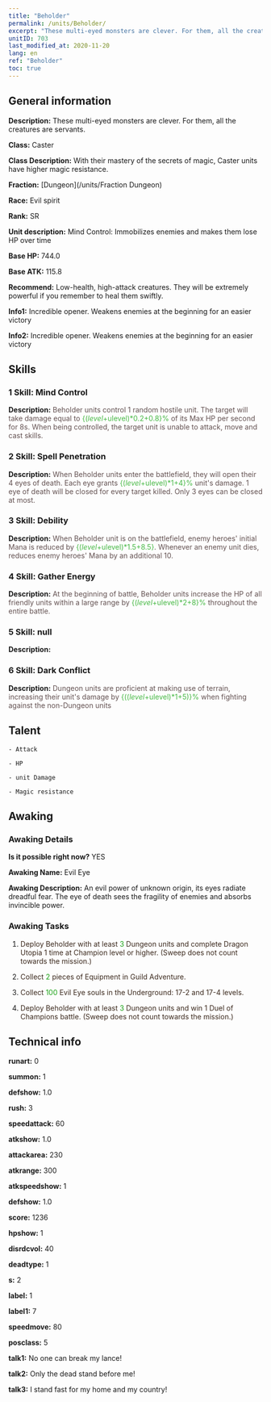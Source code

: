 ```yaml
---
title: "Beholder"
permalink: /units/Beholder/
excerpt: "These multi-eyed monsters are clever. For them, all the creatures are servants."
unitID: 703
last_modified_at: 2020-11-20
lang: en
ref: "Beholder"
toc: true
---
```

## General information
 **Description:** These multi-eyed monsters are clever. For them, all the creatures are servants.

 **Class:** Caster

 **Class Description:** With their mastery of the secrets of magic, Caster units have higher magic resistance.

 **Fraction:** [Dungeon](/units/Fraction Dungeon)

 **Race:** Evil spirit

 **Rank:** SR

 **Unit description:** Mind Control: Immobilizes enemies and makes them lose HP over time

 **Base HP:** 744.0

 **Base ATK:** 115.8

 **Recommend:** Low-health, high-attack creatures. They will be extremely powerful if you remember to heal them swiftly.

 **Info1:** Incredible opener. Weakens enemies at the beginning for an easier victory

 **Info2:** Incredible opener. Weakens enemies at the beginning for an easier victory

## Skills
### 1 Skill: Mind Control
 **Description:** <span style="color: #645252">Beholder units control 1 random hostile unit. The target will take damage equal to <span style="color: black"><span style="color: #48b946">{($level+$ulevel)*0.2+0.8}%<span style="color: black"><span style="color: #645252"> of its Max HP per second for 8s. When being controlled, the target unit is unable to attack, move and cast skills.<span style="color: black">

### 2 Skill: Spell Penetration
 **Description:** <span style="color: #645252">When Beholder units enter the battlefield, they will open their 4 eyes of death. Each eye grants <span style="color: black"><span style="color: #48b946">{($level+$ulevel)*1+4}%<span style="color: black"><span style="color: #645252"> unit's damage. 1 eye of death will be closed for every target killed. Only 3 eyes can be closed at most.<span style="color: black">

### 3 Skill: Debility
 **Description:** <span style="color: #645252">When Beholder unit is on the battlefield, enemy heroes' initial Mana is reduced by <span style="color: black"><span style="color: #48b946">{($level+$ulevel)*1.5+8.5}<span style="color: black"><span style="color: #645252">. Whenever an enemy unit dies, reduces enemy heroes' Mana by an additional 10.<span style="color: black">

### 4 Skill: Gather Energy
 **Description:** <span style="color: #645252">At the beginning of battle, Beholder units increase the HP of all friendly units within a large range by <span style="color: black"><span style="color: #48b946">{($level+$ulevel)*2+8}%<span style="color: black"><span style="color: #645252"> throughout the entire battle.<span style="color: black">

### 5 Skill: null
 **Description:** 

### 6 Skill: Dark Conflict
 **Description:** <span style="color: #645252">Dungeon units are proficient at making use of terrain, increasing their unit's damage by <span style="color: black"><span style="color: #48b946">{(($level+$ulevel)*1+5)}%<span style="color: black"><span style="color: #645252"> when fighting against the non-Dungeon units<span style="color: black">

## Talent

    - Attack

    - HP

    - unit Damage

    - Magic resistance

## Awaking
### Awaking Details
 **Is it possible right now?** YES

 **Awaking Name:** Evil Eye

 **Awaking Description:** An evil power of unknown origin, its eyes radiate dreadful fear. The eye of death sees the fragility of enemies and absorbs invincible power.

### Awaking Tasks
 1. <span style="color: #3c2a1e">Deploy Beholder with at least <span style="color: black"><span style="color: #1ca216">3<span style="color: black"><span style="color: #3c2a1e"> Dungeon units and complete Dragon Utopia 1 time at Champion level or higher. (Sweep does not count towards the mission.)<span style="color: black">

 2. <span style="color: #3c2a1e">Collect <span style="color: black"><span style="color: #1ca216">2<span style="color: black"><span style="color: #3c2a1e"> pieces of Equipment in Guild Adventure.<span style="color: black">

 3. <span style="color: #3c2a1e">Collect <span style="color: black"><span style="color: #1ca216">100<span style="color: black"><span style="color: #3c2a1e"> Evil Eye souls in the Underground: 17-2 and 17-4 levels.<span style="color: black">

 4. <span style="color: #3c2a1e">Deploy Beholder with at least <span style="color: black"><span style="color: #1ca216">3<span style="color: black"><span style="color: #3c2a1e"> Dungeon units and win 1 Duel of Champions battle. (Sweep does not count towards the mission.)<span style="color: black">

## Technical info
 **runart:** 0

 **summon:** 1

 **defshow:** 1.0

 **rush:** 3

 **speedattack:** 60

 **atkshow:** 1.0

 **attackarea:** 230

 **atkrange:** 300

 **atkspeedshow:** 1

 **defshow:** 1.0

 **score:** 1236

 **hpshow:** 1

 **disrdcvol:** 40

 **deadtype:** 1

 **s:** 2

 **label:** 1

 **label1:** 7

 **speedmove:** 80

 **posclass:** 5

 **talk1:** No one can break my lance!

 **talk2:** Only the dead stand before me!

 **talk3:** I stand fast for my home and my country!

